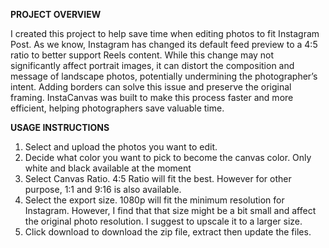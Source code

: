 **PROJECT OVERVIEW**

I created this project to help save time when editing photos to fit Instagram Post. As we know, Instagram has changed its default feed preview to a 4:5 ratio to better support Reels content. While this change may not significantly affect portrait images, it can distort the composition and message of landscape photos, potentially undermining the photographer’s intent. Adding borders can solve this issue and preserve the original framing. InstaCanvas was built to make this process faster and more efficient, helping photographers save valuable time.

**USAGE INSTRUCTIONS**
1. Select and upload the photos you want to edit.
2. Decide what color you want to pick to become the canvas color. Only white and black available at the moment
3. Select Canvas Ratio. 4:5 Ratio will fit the best. However for other purpose, 1:1 and 9:16 is also available.
4. Select the export size. 1080p will fit the minimum resolution for Instagram. However, I find that that size might be a bit small and affect the original photo resolution. I suggest to upscale it to a larger size.
5. Click download to download the zip file, extract then update the files.
